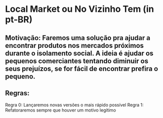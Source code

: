 # Local Market ou No Vizinho Tem (in pt-BR)

## Motivação: Faremos uma solução pra ajudar a encontrar produtos nos mercados próximos durante o isolamento social. A ideia é ajudar os pequenos comerciantes tentando diminuir os seus prejuízos, se for fácil de encontrar prefira o pequeno.

## Regras:
Regra  0: Lançaremos novas versões o mais rápido possível
Regra  1: Refatoraremos sempre que houver um motivo legítimo
